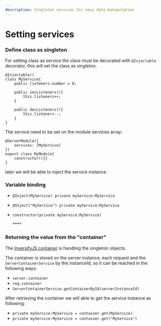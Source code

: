 ```yaml
---
description: Singleton services for easy data manipulation
---
```


# Setting services

### Define class as singleton

For setting class as service the class must be decorated with `@Injectable` decorator, this will set the class as singleton.

```text
@Injectable()
class MyService{
    public listeners:number = 0;

    public incListeners(){
        this.listeners++;
    }

    public decListeners(){
        this.listeners--;
    }
}
```

The service need to be set on the module services array:



```text
@ServerModule({
    services: [MyService]
})
export class MyModule{
    constructor(){}
}
```

later we will be able to inject the service instance.

### **Variable binding**

* `@Inject(MyService) private myService:MyService`
* `@Inject("MyService") private myService:MyService`
* `constructor(private myService:MyService)`

  \*\*\*\*

### **Returning the value from the "container"**

The [InversifyJS container](https://github.com/inversify/InversifyJS/blob/master/wiki/container_api.md) is handling the singleton objects.

The container is stored on the server instance, each request and the `ServerContainerService` by the instanceId, so it can be reached in the following ways:

* `server.container`
* `req.container`
* `ServerContainerService.getContainerById(serverInstanceId)`

After retrieving the container we will able to get the service instance as following:

* `private myService:MyService = container.get(MyService)`
* `private myService:MyService = container.get("MyService")`

### 

### 



